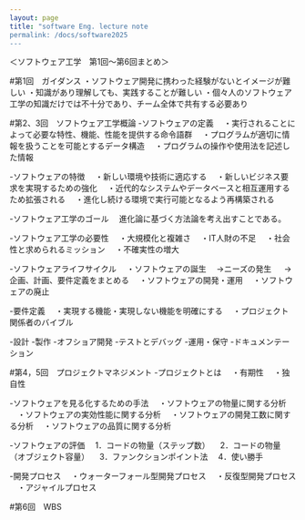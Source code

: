 ```yaml
---
layout: page
title: "software Eng. lecture note
permalink: /docs/software2025
---
```

＜ソフトウェア工学　第1回～第6回まとめ＞

#第1回　ガイダンス
・ソフトウェア開発に携わった経験がないとイメージが難しい
・知識があり理解しても、実践することが難しい
・個々人のソフトウェア工学の知識だけでは不十分であり、チーム全体で共有する必要あり

#第2、3回　ソフトウェア工学概論
-ソフトウェアの定義
　・実行されることによって必要な特性、機能、性能を提供する命令語群
　・プログラムが適切に情報を扱うことを可能とするデータ構造
　・プログラムの操作や使用法を記述した情報

-ソフトウェアの特徴
　・新しい環境や技術に適応する
　・新しいビジネス要求を実現するための強化
　・近代的なシステムやデータベースと相互運用するため拡張される
　・進化し続ける環境で実行可能となるよう再構築される

-ソフトウェア工学のゴール
　進化論に基づく方法論を考え出すことである。

-ソフトウェア工学の必要性
　・大規模化と複雑さ
　・IT人財の不足
　・社会性と求められるミッション
　・不確実性の増大

-ソフトウェアライフサイクル
　・ソフトウェアの誕生
 　→ニーズの発生
　 →企画、計画、要件定義をまとめる
　・ソフトウェアの開発・運用
　・ソフトウェアの廃止

-要件定義
　・実現する機能・実現しない機能を明確にする
　・プロジェクト関係者のバイブル

-設計
-製作
-オフショア開発
-テストとデバッグ
-運用・保守
-ドキュメンテーション

#第4，5回　プロジェクトマネジメント
-プロジェクトとは
　・有期性
　・独自性

-ソフトウェアを見る化するための手法
　・ソフトウェアの物量に関する分析
　・ソフトウェアの実効性能に関する分析
　・ソフトウェアの開発工数に関する分析
　・ソフトウェアの品質に関する分析

-ソフトウェアの評価
　1．コードの物量（ステップ数）
　2．コードの物量（オブジェクト容量）
　3．ファンクションポイント法
　4．使い勝手

-開発プロセス
　・ウォーターフォール型開発プロセス
　・反復型開発プロセス
　・アジャイルプロセス

#第6回　WBS
